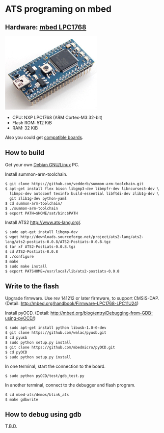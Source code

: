 ATS programing on mbed
======================

## Hardware: [mbed LPC1768](http://mbed.org/platforms/mbed-LPC1768/)

[![](/img/mbed_LPC1768.jpg)](http://mbed.org/platforms/mbed-LPC1768/)

* CPU: NXP LPC1768 (ARM Cortex-M3 32-bit)
* Flash ROM: 512 KiB
* RAM: 32 KiB

Also you could get [compatible boards](http://mbed.org/platforms/Seeeduino-Arch-Pro/).

## How to build

Get your own [Debian GNU/Linux](https://www.debian.org/) PC.

Install summon-arm-toolchain.

```
$ git clone https://github.com/vedderb/summon-arm-toolchain.git
$ apt-get install flex bison libgmp3-dev libmpfr-dev libncurses5-dev \
  libmpc-dev autoconf texinfo build-essential libftdi-dev zlib1g-dev \
  git zlib1g-dev python-yaml
$ cd summon-arm-toolchain/
$ ./summon-arm-toolchain
$ export PATH=$HOME/sat/bin:$PATH
```

Install ATS2 http://www.ats-lang.org/.

```
$ sudo apt-get install libgmp-dev
$ wget http://downloads.sourceforge.net/project/ats2-lang/ats2-lang/ats2-postiats-0.0.8/ATS2-Postiats-0.0.8.tgz
$ tar xf ATS2-Postiats-0.0.8.tgz
$ cd ATS2-Postiats-0.0.8
$ ./configure
$ make
$ sudo make install
$ export PATSHOME=/usr/local/lib/ats2-postiats-0.0.8
```

## Write to the flash

Upgrade firmware. Use rev 141212 or later firmware, to support CMSIS-DAP.
(Detail: http://mbed.org/handbook/Firmware-LPC1768-LPC11U24)

Install pyOCD. (Detail: http://mbed.org/blog/entry/Debugging-from-GDB-using-pyOCD/)

```
$ sudo apt-get install python libusb-1.0-0-dev
$ git clone https://github.com/walac/pyusb.git
$ cd pyusb
$ sudo python setup.py install
$ git clone https://github.com/mbedmicro/pyOCD.git
$ cd pyOCD
$ sudo python setup.py install
```

In one terminal, start the connection to the board.

```
$ sudo python pyOCD/test/gdb_test.py
```

In another terminal, connect to the debugger and flash program.

```
$ cd mbed-ats/demos/blink_ats
$ make gdbwrite
```

## How to debug using gdb

T.B.D.
